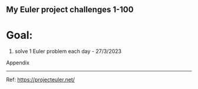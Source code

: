 My Euler project challenges 1-100 
---------------------------------------------------
# Goal:
1. solve 1 Euler problem each day - 27/3/2023

Appendix
___________________________________________________

Ref: https://projecteuler.net/
